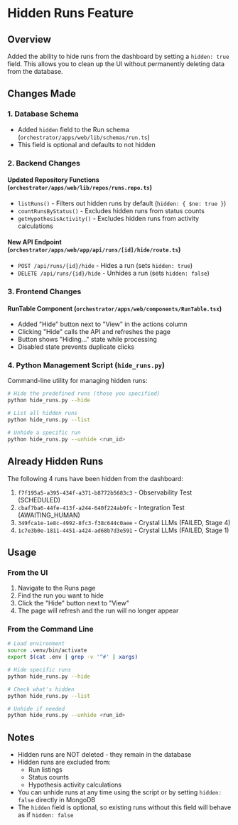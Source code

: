 # Hidden Runs Feature

## Overview
Added the ability to hide runs from the dashboard by setting a `hidden: true` field. This allows you to clean up the UI without permanently deleting data from the database.

## Changes Made

### 1. Database Schema
- Added `hidden` field to the Run schema (`orchestrator/apps/web/lib/schemas/run.ts`)
- This field is optional and defaults to not hidden

### 2. Backend Changes

#### Updated Repository Functions (`orchestrator/apps/web/lib/repos/runs.repo.ts`)
- `listRuns()` - Filters out hidden runs by default (`hidden: { $ne: true }`)
- `countRunsByStatus()` - Excludes hidden runs from status counts
- `getHypothesisActivity()` - Excludes hidden runs from activity calculations

#### New API Endpoint (`orchestrator/apps/web/app/api/runs/[id]/hide/route.ts`)
- `POST /api/runs/{id}/hide` - Hides a run (sets `hidden: true`)
- `DELETE /api/runs/{id}/hide` - Unhides a run (sets `hidden: false`)

### 3. Frontend Changes

#### RunTable Component (`orchestrator/apps/web/components/RunTable.tsx`)
- Added "Hide" button next to "View" in the actions column
- Clicking "Hide" calls the API and refreshes the page
- Button shows "Hiding..." state while processing
- Disabled state prevents duplicate clicks

### 4. Python Management Script (`hide_runs.py`)
Command-line utility for managing hidden runs:

```bash
# Hide the predefined runs (those you specified)
python hide_runs.py --hide

# List all hidden runs
python hide_runs.py --list

# Unhide a specific run
python hide_runs.py --unhide <run_id>
```

## Already Hidden Runs
The following 4 runs have been hidden from the dashboard:

1. `f7f195a5-a395-434f-a371-b8772b5683c3` - Observability Test (SCHEDULED)
2. `cbaf7ba6-44fe-413f-a244-640f224ab9fc` - Integration Test (AWAITING_HUMAN)
3. `349fca1e-1e8c-4992-8fc3-f38c644c0aee` - Crystal LLMs (FAILED, Stage 4)
4. `1c7e3b0e-1811-4451-a424-ad68b7d3e591` - Crystal LLMs (FAILED, Stage 1)

## Usage

### From the UI
1. Navigate to the Runs page
2. Find the run you want to hide
3. Click the "Hide" button next to "View"
4. The page will refresh and the run will no longer appear

### From the Command Line
```bash
# Load environment
source .venv/bin/activate
export $(cat .env | grep -v '^#' | xargs)

# Hide specific runs
python hide_runs.py --hide

# Check what's hidden
python hide_runs.py --list

# Unhide if needed
python hide_runs.py --unhide <run_id>
```

## Notes
- Hidden runs are NOT deleted - they remain in the database
- Hidden runs are excluded from:
  - Run listings
  - Status counts
  - Hypothesis activity calculations
- You can unhide runs at any time using the script or by setting `hidden: false` directly in MongoDB
- The `hidden` field is optional, so existing runs without this field will behave as if `hidden: false`

